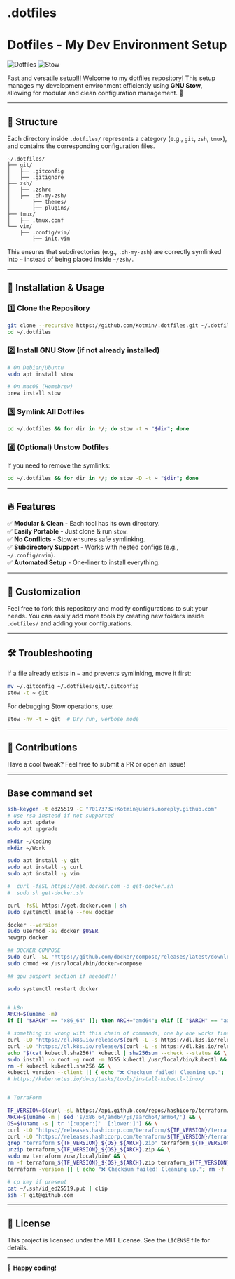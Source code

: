 # .dotfiles


# Dotfiles - My Dev Environment Setup  

![Dotfiles](https://img.shields.io/badge/Dotfiles-Automated-blue?style=flat-square&logo=linux) ![Stow](https://img.shields.io/badge/Managed%20with-Stow-green?style=flat-square)

Fast and versatile setup!!!
Welcome to my dotfiles repository! This setup manages my development environment efficiently using **GNU Stow**, allowing for modular and clean configuration management. 🚀

---

## 📂 Structure
Each directory inside `.dotfiles/` represents a category (e.g., `git`, `zsh`, `tmux`), and contains the corresponding configuration files.

```
~/.dotfiles/
├── git/
│   ├── .gitconfig
│   ├── .gitignore
├── zsh/
│   ├── .zshrc
│   ├── .oh-my-zsh/
│       ├── themes/
│       ├── plugins/
├── tmux/
│   ├── .tmux.conf
└── vim/
    ├── .config/vim/
        ├── init.vim
```

This ensures that subdirectories (e.g., `.oh-my-zsh`) are correctly symlinked into `~` instead of being placed inside `~/zsh/`.

---

## 🔧 Installation & Usage

### 1️⃣ Clone the Repository
```bash
git clone --recursive https://github.com/Kotmin/.dotfiles.git ~/.dotfiles
cd ~/.dotfiles
```

### 2️⃣ Install GNU Stow (if not already installed)
```bash
# On Debian/Ubuntu
sudo apt install stow

# On macOS (Homebrew)
brew install stow
```

### 3️⃣ Symlink All Dotfiles
```bash
cd ~/.dotfiles && for dir in */; do stow -t ~ "$dir"; done
```

### 4️⃣ (Optional) Unstow Dotfiles
If you need to remove the symlinks:
```bash
cd ~/.dotfiles && for dir in */; do stow -D -t ~ "$dir"; done
```

---

## 🔥 Features
✅ **Modular & Clean** - Each tool has its own directory.  
✅ **Easily Portable** - Just clone & run `stow`.  
✅ **No Conflicts** - Stow ensures safe symlinking.  
✅ **Subdirectory Support** - Works with nested configs (e.g., `~/.config/nvim`).  
✅ **Automated Setup** - One-liner to install everything.  

---

## 🎯 Customization
Feel free to fork this repository and modify configurations to suit your needs. You can easily add more tools by creating new folders inside `.dotfiles/` and adding your configurations.

---

## 🛠 Troubleshooting
If a file already exists in `~` and prevents symlinking, move it first:
```bash
mv ~/.gitconfig ~/.dotfiles/git/.gitconfig
stow -t ~ git
```

For debugging Stow operations, use:
```bash
stow -nv -t ~ git  # Dry run, verbose mode
```

---

## 🤝 Contributions
Have a cool tweak? Feel free to submit a PR or open an issue!

---


## Base command set
```bash
ssh-keygen -t ed25519 -C "70173732+Kotmin@users.noreply.github.com"
# use rsa instead if not supported
sudo apt update
sudo apt upgrade

mkdir ~/Coding
mkdir ~/Work

sudo apt install -y git
sudo apt install -y curl
sudo apt install -y vim

#  curl -fsSL https://get.docker.com -o get-docker.sh
#  sudo sh get-docker.sh

curl -fsSL https://get.docker.com | sh
sudo systemctl enable --now docker

docker --version
sudo usermod -aG docker $USER
newgrp docker

## DOCKER COMPOSE
sudo curl -SL "https://github.com/docker/compose/releases/latest/download/docker-compose-$(uname -s)-$(uname -m)" -o /usr/local/bin/docker-compose
sudo chmod +x /usr/local/bin/docker-compose

## gpu support section if needed!!!

sudo systemctl restart docker


# k8n
ARCH=$(uname -m)
if [[ "$ARCH" == "x86_64" ]]; then ARCH="amd64"; elif [[ "$ARCH" == "aarch64" ]]; then ARCH="arm64"; fi

# something is wrong with this chain of commands, one by one works fine
curl -LO "https://dl.k8s.io/release/$(curl -L -s https://dl.k8s.io/release/stable.txt)/bin/$(uname -s | tr '[:upper:]' '[:lower:]')/$ARCH/kubectl" && \
curl -LO "https://dl.k8s.io/release/$(curl -L -s https://dl.k8s.io/release/stable.txt)/bin/$(uname -s | tr '[:upper:]' '[:lower:]')/$ARCH/kubectl.sha256" && \
echo "$(cat kubectl.sha256)" kubectl | sha256sum --check --status && \
sudo install -o root -g root -m 0755 kubectl /usr/local/bin/kubectl && \
rm -f kubectl kubectl.sha256 && \
kubectl version --client || { echo "❌ Checksum failed! Cleaning up."; rm -f kubectl kubectl.sha256; exit 1; }
# https://kubernetes.io/docs/tasks/tools/install-kubectl-linux/


# TerraForm

TF_VERSION=$(curl -sL https://api.github.com/repos/hashicorp/terraform/releases/latest | jq -r .tag_name | sed 's/v//') && \
ARCH=$(uname -m | sed 's/x86_64/amd64/;s/aarch64/arm64/') && \
OS=$(uname -s | tr '[:upper:]' '[:lower:]') && \
curl -LO "https://releases.hashicorp.com/terraform/${TF_VERSION}/terraform_${TF_VERSION}_${OS}_${ARCH}.zip" && \
curl -LO "https://releases.hashicorp.com/terraform/${TF_VERSION}/terraform_${TF_VERSION}_SHA256SUMS" && \
grep "terraform_${TF_VERSION}_${OS}_${ARCH}.zip" terraform_${TF_VERSION}_SHA256SUMS | sha256sum --check --status && \
unzip terraform_${TF_VERSION}_${OS}_${ARCH}.zip && \
sudo mv terraform /usr/local/bin/ && \
rm -f terraform_${TF_VERSION}_${OS}_${ARCH}.zip terraform_${TF_VERSION}_SHA256SUMS && \
terraform -version || { echo "❌ Checksum failed! Cleaning up."; rm -f terraform_${TF_VERSION}_${OS}_${ARCH}.zip terraform_${TF_VERSION}_SHA256SUMS; exit 1; }

# cp key if present
cat ~/.ssh/id_ed25519.pub | clip
ssh -T git@github.com


```


---

## 📜 License
This project is licensed under the MIT License. See the `LICENSE` file for details.

---

🚀 **Happy coding!**


